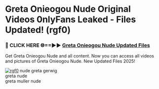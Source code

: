 # Greta Onieogou Nude Original Videos 0nlyFans Leaked - Files Updated! (rgf0)

<h3>🔴 CLICK HERE 🌐==►► <a href="https://tinyurl.com/yrmya6cz" rel="nofollow">Greta Onieogou Nude Updated Files</a></h3>

Get Greta Onieogou Nude and all content. Now you can access all videos and pictures of Greta Onieogou Nude. New Updated Files 2025!

[![rgf0](https://i.imgur.com/FMdXYCs.gif)](https://tinyurl.com/yrmya6cz)
nude greta gerwig<br>
greta nude<br>
greta muller nude